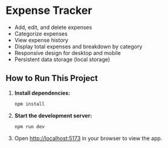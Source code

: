 

# Expense Tracker 

- Add, edit, and delete expenses
- Categorize expenses
- View expense history
- Display total expenses and breakdown by category
- Responsive design for desktop and mobile
- Persistent data storage (local storage)

## How to Run This Project

1. **Install dependencies:**
   ```bash
   npm install
   ```
2. **Start the development server:**
   ```bash
   npm run dev
   ```
3. Open [http://localhost:5173](http://localhost:5173) in your browser to view the app.
